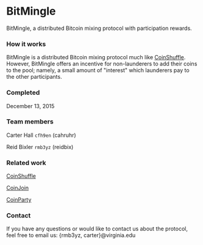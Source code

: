 # BitMingle

BitMingle, a distributed Bitcoin mixing protocol with participation rewards.

### How it works

BitMingle is a distributed Bitcoin mixing protocol much like [CoinShuffle](https://www.petsymposium.org/2014/papers/Ruffing.pdf). However, BitMingle offers an incentive for non-launderers to add their coins to the pool; namely, a small amount of "interest" which launderers pay to the other participants.

### Completed
December 13, 2015

### Team members

Carter Hall `cfh9en` (cahruhr)

Reid Bixler `rmb3yz` (reidbix)

### Related work

[CoinShuffle](https://www.petsymposium.org/2014/papers/Ruffing.pdf)

[CoinJoin](https://en.wikipedia.org/wiki/CoinJoin)

[CoinParty](https://www.comsys.rwth-aachen.de/fileadmin/papers/2015/2015-ziegeldorf-codaspy-coinparty.pdf)

### Contact
If you have any questions or would like to contact us about the protocol, feel free to email us:
{rmb3yz, carter}@virginia.edu
